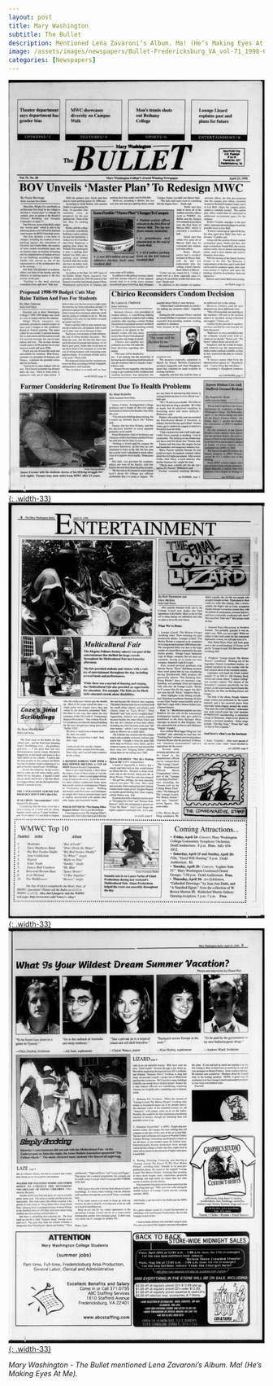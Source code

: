 ```yaml
---
layout: post
title: Mary Washington
subtitle: The Bullet
description: Mentioned Lena Zavaroni’s Album. Ma! (He’s Making Eyes At Me).
image: /assets/images/newspapers/Bullet-Fredericksburg_VA_vol-71_1998-04-23_0001.jpg
categories: [Newspapers]
---
```


[![](/assets/images/newspapers/Bullet-Fredericksburg_VA_vol-71_1998-04-23_0001.jpg){: .width-33}](/assets/images/newspapers/Bullet-Fredericksburg_VA_vol-71_1998-04-23_0001.jpg)
[![](/assets/images/newspapers/Bullet-Fredericksburg_VA_vol-71_1998-04-23_0010.jpg){: .width-33}](/assets/images/newspapers/Bullet-Fredericksburg_VA_vol-71_1998-04-23_0010.jpg)
[![](/assets/images/newspapers/Bullet-Fredericksburg_VA_vol-71_1998-04-23_0011.jpg){: .width-33}](/assets/images/newspapers/Bullet-Fredericksburg_VA_vol-71_1998-04-23_0011.jpg)

<cite>Mary Washington - The Bullet mentioned Lena Zavaroni’s Album. Ma! (He’s Making Eyes At Me).</cite>

